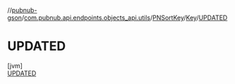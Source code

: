 //[pubnub-gson](../../../../../index.md)/[com.pubnub.api.endpoints.objects_api.utils](../../../index.md)/[PNSortKey](../../index.md)/[Key](../index.md)/[UPDATED](index.md)

# UPDATED

[jvm]\
[UPDATED](index.md)
